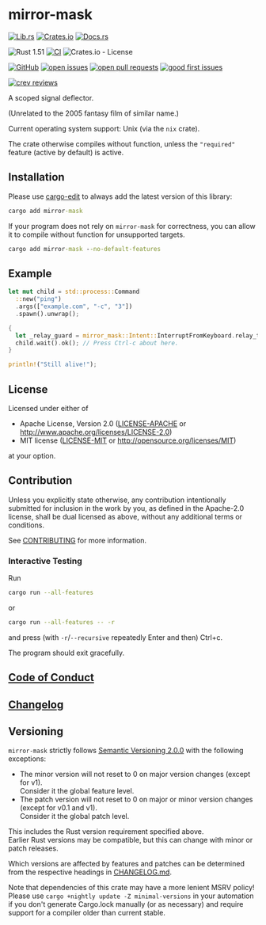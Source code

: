 # mirror-mask

[![Lib.rs](https://img.shields.io/badge/Lib.rs-*-84f)](https://lib.rs/crates/mirror-mask)
[![Crates.io](https://img.shields.io/crates/v/mirror-mask)](https://crates.io/crates/mirror-mask)
[![Docs.rs](https://docs.rs/mirror-mask/badge.svg)](https://docs.rs/mirror-mask)

![Rust 1.51](https://img.shields.io/static/v1?logo=Rust&label=&message=1.51&color=grey)
[![CI](https://github.com/Tamschi/mirror-mask/workflows/CI/badge.svg?branch=develop)](https://github.com/Tamschi/mirror-mask/actions?query=workflow%3ACI+branch%3Adevelop)
![Crates.io - License](https://img.shields.io/crates/l/mirror-mask/0.0.1)

[![GitHub](https://img.shields.io/static/v1?logo=GitHub&label=&message=%20&color=grey)](https://github.com/Tamschi/mirror-mask)
[![open issues](https://img.shields.io/github/issues-raw/Tamschi/mirror-mask)](https://github.com/Tamschi/mirror-mask/issues)
[![open pull requests](https://img.shields.io/github/issues-pr-raw/Tamschi/mirror-mask)](https://github.com/Tamschi/mirror-mask/pulls)
[![good first issues](https://img.shields.io/github/issues-raw/Tamschi/mirror-mask/good%20first%20issue?label=good+first+issues)](https://github.com/Tamschi/mirror-mask/contribute)

[![crev reviews](https://web.crev.dev/rust-reviews/badge/crev_count/mirror-mask.svg)](https://web.crev.dev/rust-reviews/crate/mirror-mask/)

A scoped signal deflector.

(Unrelated to the 2005 fantasy film of similar name.)

Current operating system support: Unix (via the `nix` crate).

The crate otherwise compiles without function,
unless the `"required"` feature (active by default) is active.

## Installation

Please use [cargo-edit](https://crates.io/crates/cargo-edit) to always add the latest version of this library:

```cmd
cargo add mirror-mask
```

If your program does not rely on `mirror-mask` for correctness,
you can allow it to compile without function for unsupported targets.

```cmd
cargo add mirror-mask --no-default-features
```

## Example

```rust
let mut child = std::process::Command
  ::new("ping")
  .args(["example.com", "-c", "3"])
  .spawn().unwrap();

{
  let _relay_guard = mirror_mask::Intent::InterruptFromKeyboard.relay_to_child(&child); // <--
  child.wait().ok(); // Press Ctrl-c about here.
}

println!("Still alive!");
```

## License

Licensed under either of

- Apache License, Version 2.0
   ([LICENSE-APACHE](LICENSE-APACHE) or <http://www.apache.org/licenses/LICENSE-2.0>)
- MIT license
   ([LICENSE-MIT](LICENSE-MIT) or <http://opensource.org/licenses/MIT>)

at your option.

## Contribution

Unless you explicitly state otherwise, any contribution intentionally submitted
for inclusion in the work by you, as defined in the Apache-2.0 license, shall be
dual licensed as above, without any additional terms or conditions.

See [CONTRIBUTING](CONTRIBUTING.md) for more information.

### Interactive Testing

Run

```bash
cargo run --all-features
```

or

```bash
cargo run --all-features -- -r
```

and press (with `-r`/`--recursive` repeatedly Enter and then) Ctrl+c.

The program should exit gracefully.

## [Code of Conduct](CODE_OF_CONDUCT.md)

## [Changelog](CHANGELOG.md)

## Versioning

`mirror-mask` strictly follows [Semantic Versioning 2.0.0](https://semver.org/spec/v2.0.0.html) with the following exceptions:

- The minor version will not reset to 0 on major version changes (except for v1).  
Consider it the global feature level.
- The patch version will not reset to 0 on major or minor version changes (except for v0.1 and v1).  
Consider it the global patch level.

This includes the Rust version requirement specified above.  
Earlier Rust versions may be compatible, but this can change with minor or patch releases.

Which versions are affected by features and patches can be determined from the respective headings in [CHANGELOG.md](CHANGELOG.md).

Note that dependencies of this crate may have a more lenient MSRV policy!
Please use `cargo +nightly update -Z minimal-versions` in your automation if you don't generate Cargo.lock manually (or as necessary) and require support for a compiler older than current stable.
